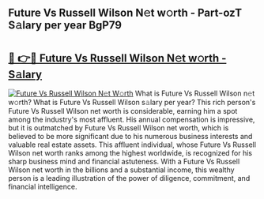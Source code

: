 ## Future Vs Russell Wilson N𝚎t w𝚘rth - Part-ozT S𝚊lary per year BgP79

# <h2><a href="http://gc1wgh.nevu.top/?p=Future+Vs+Russell+Wilson">🔗 👉🔴 Future Vs Russell Wilson N𝚎t w𝚘rth - S𝚊lary</a></h2>

[![Future Vs Russell Wilson N𝚎t W𝚘rth](https://i.imgur.com/Oavwk0R.jpeg)](http://gc1wgh.nevu.top/?p=Future+Vs+Russell+Wilson)
What is Future Vs Russell Wilson n𝚎t w𝚘rth? What is Future Vs Russell Wilson s𝚊lary per year?
This rich person's Future Vs Russell Wilson net worth is considerable, earning him a spot among the industry's most affluent. His annual compensation is impressive, but it is outmatched by Future Vs Russell Wilson net worth, which is believed to be more significant due to his numerous business interests and valuable real estate assets. This affluent individual, whose Future Vs Russell Wilson net worth ranks among the highest worldwide, is recognized for his sharp business mind and financial astuteness. With a Future Vs Russell Wilson net worth in the billions and a substantial income, this wealthy person is a leading illustration of the power of diligence, commitment, and financial intelligence.
